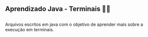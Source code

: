 ## Aprendizado Java - Terminais 👩‍💻

## 
Arquivos escritos em java com o objetivo de aprender mais sobre a execução em terminais.
